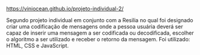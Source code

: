 https://viniocean.github.io/projeto-individual-2/

Segundo projeto individual em conjunto com a Resilia no qual foi designado criar uma codificação de mensagens onde a pessoa usuária deverá ser capaz de inserir uma mensagem a ser codificada ou decodificada, escolher o algoritmo a ser utilizado e receber o retorno da mensagem. Foi utilizado: HTML, CSS e JavaScript.
